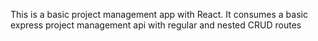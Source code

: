 This is a basic project management app with React.
It consumes a basic express project management api with regular and nested CRUD routes 